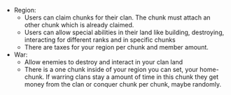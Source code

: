 * Region:
    * Users can claim chunks for their clan. The chunk must attach an other chunk which is already claimed.
    * Users can allow special abilities in their land like building, destroying, interacting for different ranks and in specific chunks
    * There are taxes for your region per chunk and member amount.
* War:
    * Allow enemies to destroy and interact in your clan land
    * There is a one chunk inside of your region you can set, your home-chunk. If warring clans stay a amount of time in this chunk
      they get money from the clan or conquer chunk per chunk, maybe randomly.
